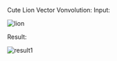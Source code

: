Cute Lion Vector Vonvolution:
Input:

![lion](https://user-images.githubusercontent.com/88210093/143687166-8e9f00d1-9b60-4fc0-8e42-e6c3d4a5ff5d.png)

Result:

![result1](https://user-images.githubusercontent.com/88210093/143687149-f6eab01c-fc63-48ed-85dd-bafc48c23a75.jpg)

